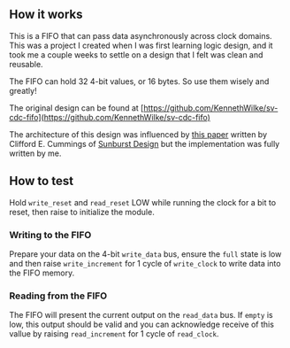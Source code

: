 <!---

This file is used to generate your project datasheet. Please fill in the information below and delete any unused
sections.

You can also include images in this folder and reference them in the markdown. Each image must be less than
512 kb in size, and the combined size of all images must be less than 1 MB.
-->

## How it works

This is a FIFO that can pass data asynchronously across clock domains. This was a project I created when I was first learning logic design, and it took me a couple weeks to settle on a design that I felt was clean and reusable.

The FIFO can hold 32 4-bit values, or 16 bytes. So use them wisely and greatly!

The original design can be found at [https://github.com/KennethWilke/sv-cdc-fifo](https://github.com/KennethWilke/sv-cdc-fifo)

The architecture of this design was influenced by
[this paper](http://www.sunburst-design.com/papers/CummingsSNUG2002SJ_FIFO1.pdf)
written by Clifford E. Cummings of
[Sunburst Design](http://www.sunburst-design.com) but the implementation was fully written by me. 

## How to test

Hold `write_reset` and `read_reset` LOW while running the clock for a bit to reset, then raise to initialize the module.

### Writing to the FIFO

Prepare your data on the 4-bit `write_data` bus, ensure the `full` state is low and then raise `write_increment` for 1 cycle of `write_clock` to write data into the FIFO memory.

### Reading from the FIFO

The FIFO will present the current output on the `read_data` bus. If `empty` is low, this output should be valid and you can acknowledge receive of this vallue by raising `read_increment` for 1 cycle of `read_clock`.
